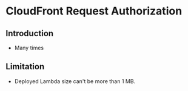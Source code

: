 # CloudFront Request Authorization

## Introduction
* Many times 

## Limitation
* Deployed Lambda size can't be more than 1 MB.